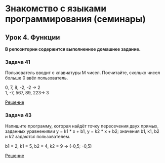 # Знакомство с языками программирования (семинары)

## Урок 4. Функции

**В репозитории содержится выполненное домашнее задание.**

### **Задача 41**

Пользователь вводит с клавиатуры M чисел. Посчитайте, сколько чисел больше 0 ввёл пользователь.

0, 7, 8, -2, -2 -> 2  
1, -7, 567, 89, 223-> 3

[Решение](task1/Program.cs)

### **Задача 43**

Напишите программу, которая найдёт точку пересечения двух прямых, заданных уравнениями y = k1 * x + b1, y = k2 * x + b2; значения b1, k1, b2 и k2 задаются пользователем.

b1 = 2, k1 = 5, b2 = 4, k2 = 9 -> (-0,5; -0,5)

[Решение](task2/Program.cs)

